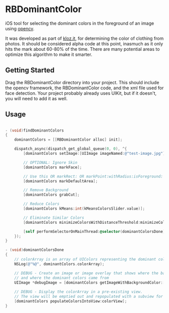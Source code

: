 # RBDominantColor

iOS tool for selecting the dominant colors in the foreground of an image using [opencv](http://opencv.org).

It was developed as part of [kloz.it](http://kloz.it), for determining the color of clothing from photos. It should be considered alpha code at this point, inasmuch as it only hits the mark about 60-80% of the time. There are many potential areas to optimize this algorithm to make it smarter.

## Getting Started

Drag the RBDominantColor directory into your project. This should include the opencv framework, the RBDominantColor code, and the xml file used for face detection. Your project probably already uses UIKit, but if it doesn't, you will need to add it as well.

## Usage

```objective-c

- (void)findDominantColors
{
	dominantColors = [[RBDominantColor alloc] init];

	dispatch_async(dispatch_get_global_queue(0, 0), ^{
		[dominantColors setImage:[UIImage imageNamed:@"test-image.jpg"]];

		// OPTIONAL: Ignore Skin
		[dominantColors markFace];

		// Use this OR markRect: OR markPoint:withRadius:isForeground: if you know where the foreground is already
		[dominantColors markDefaultArea];

		// Remove Background
		[dominantColors grabCut];

		// Reduce Colors
		[dominantColors kMeans:int(kMeansColorsSlider.value)];

		// Eliminate Similar Colors
		[dominantColors minimizeColorsWithDistanceThreshold:minimizeColorsSlider.value];

		[self performSelectorOnMainThread:@selector(dominantColorsDone) withObject:nil waitUntilDone:NO];
	});
}

- (void)dominantColorsDone
{
	// colorArray is an array of UIColors representing the dominant colors
	NSLog(@"%@", dominantColors.colorArray);

	// DEBUG - Create an image or image overlay that shows where the background is,
	// and where the dominant colors came from
    UIImage *debugImage = [dominantColors getImageWithBackgroundColor:[UIColor colorWithRed:1.0 green:0.0 blue:0.0 alpha:0.05] andRemovedColor:[UIColor colorWithRed:1.0 green:1.0 blue:0.0 alpha:0.05] andSwatchColorAlpha:1.0];
    
    // DEBUG - Display the colorArray in a pre-existing view.
    // The view will be emptied out and repopulated with a subview for each element in colorArray
    [dominantColors populateColorsIntoView:colorView];
}

```
